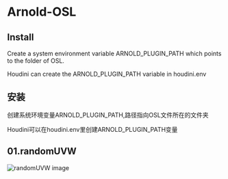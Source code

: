 # Arnold-OSL


## Install

Create a system environment variable ARNOLD_PLUGIN_PATH which points to the folder of OSL.

Houdini can create the ARNOLD_PLUGIN_PATH variable in houdini.env



## 安装
创建系统环境变量ARNOLD_PLUGIN_PATH,路径指向OSL文件所在的文件夹

Houdini可以在houdini.env里创建ARNOLD_PLUGIN_PATH变量



## 01.randomUVW


![randomUVW image](https://github.com/ArnoChenFx/Arnold-OSL/tree/master/images/randomUVW.jpg)

